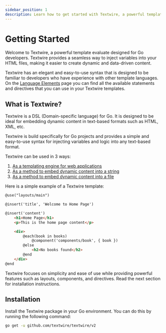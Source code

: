 ```yaml
---
sidebar_position: 1
description: Learn how to get started with Textwire, a powerful template evaluator for Go developers. Get to know the use cases and installation instructions
---
```


# Getting Started

Welcome to Textwire, a powerful template evaluate designed for Go developers. Textwire provides a seamless way to inject variables into your HTML files, making it easier to create dynamic and data-driven content.

Textwire has an elegant and easy-to-use syntax that is designed to be familiar to developers who have experience with other template languages. On the [Language Elements](/docs/v2/language-elements/) page you can find all the available statements and directives that you can use in your Textwire templates.

## What is Textwire?
Textwire is a DSL (Domain-specific language) for Go. It is designed to be ideal for embedding dynamic content in text-based formats such as HTML, XML, etc.

Textwire is build specifically for Go projects and provides a simple and easy-to-use syntax for injecting variables and logic into any text-based format.

Textwire can be used in 3 ways:
1. [As a templating engine for web applications](/docs/v2/guides/template-usage)
2. [As a method to embed dynamic content into a string](/docs/v2/guides/eval-string)
3. [As a method to embed dynamic content into a file](/docs/v2/guides/eval-file)

Here is a simple example of a Textwire template:

```html title="home.tw.html"
@use("layouts/main")

@insert('title', 'Welcome to Home Page')

@insert('content')
    <h1>Home Page</h1>
    <p>This is the home page content</p>

    <div>
        @each(book in books)
            @component('components/book', { book })
        @else
            <h2>No books found</h2>
        @end
    </div>
@end
```

Textwire focuses on simplicity and ease of use while providing powerful features such as layouts, components, and directives. Read the next section for installation instructions.

## Installation

Install the Textwire package in your Go environment. You can do this by running the following command:

```bash
go get -u github.com/textwire/textwire/v2
```